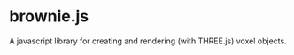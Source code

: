 brownie.js
==========

A javascript library for creating and rendering (with THREE.js) voxel objects.
